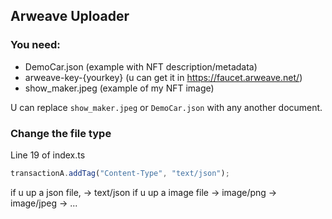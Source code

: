 ## Arweave Uploader
### You need:
- DemoCar.json (example with NFT description/metadata)
-  arweave-key-{yourkey} (u can get it in https://faucet.arweave.net/)
-  show_maker.jpeg (example of my NFT image)


U can replace `show_maker.jpeg` or `DemoCar.json` with any another document. 

### Change the file type

Line 19 of index.ts
```javascript
transactionA.addTag("Content-Type", "text/json");
```

if u up a json file, -> text/json
if u up a image file -> image/png -> image/jpeg -> ...
